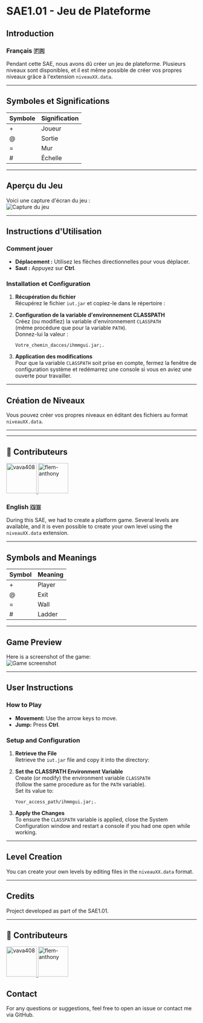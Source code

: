 # SAE1.01 - Jeu de Plateforme

## **Introduction**  
### Français 🇫🇷  
Pendant cette SAE, nous avons dû créer un jeu de plateforme. Plusieurs niveaux sont disponibles, et il est même possible de créer vos propres niveaux grâce à l'extension `niveauXX.data`.  

---

## **Symboles et Significations**  

| Symbole | Signification |
|---------|---------------|
|    +    | Joueur        |
|    @    | Sortie        |
|    =    | Mur           |
|    #    | Échelle       |


---

## **Aperçu du Jeu**  
Voici une capture d'écran du jeu :  
![Capture du jeu](https://github.com/user-attachments/assets/70055db1-ad73-43cb-b18f-5e3cc34e4eb1)

---

## **Instructions d'Utilisation**  
### **Comment jouer**  
- **Déplacement :** Utilisez les flèches directionnelles pour vous déplacer.  
- **Saut :** Appuyez sur **Ctrl**.  

### **Installation et Configuration**  
1. **Récupération du fichier**  
    Récupérez le fichier `iut.jar` et copiez-le dans le répertoire :  

2. **Configuration de la variable d'environnement CLASSPATH**  
    Créez (ou modifiez) la variable d'environnement `CLASSPATH`  
    (même procédure que pour la variable `PATH`).  
    Donnez-lui la valeur :  
    ```
    Votre_chemin_dacces/ihmmgui.jar;.
    ```

3. **Application des modifications**  
    Pour que la variable `CLASSPATH` soit prise en compte, fermez la fenêtre de configuration système et redémarrez une console si vous en aviez une ouverte pour travailler.

---

## **Création de Niveaux**  
Vous pouvez créer vos propres niveaux en éditant des fichiers au format `niveauXX.data`.  

---

---
## 👥 Contributeurs

<a href="https://github.com/vava408">
  <img src="https://github.com/vava408.png" width="80" alt="vava408"/>
</a>
<a href="https://github.com/flem-anthony">
  <img src="https://github.com/flem-anthony" width="80" alt="flem-anthony"/>
</a>

### English 🇬🇧  
During this SAE, we had to create a platform game. Several levels are available, and it is even possible to create your own level using the `niveauXX.data` extension.  

---

## **Symbols and Meanings**  

| Symbol | Meaning   |
|--------|-----------|
|   +    | Player    |
|   @    | Exit      |
|   =    | Wall      |
|   #    | Ladder    |


---

## **Game Preview**  
Here is a screenshot of the game:  
![Game screenshot](https://github.com/user-attachments/assets/70055db1-ad73-43cb-b18f-5e3cc34e4eb1)

---

## **User Instructions**  
### **How to Play**  
- **Movement:** Use the arrow keys to move.  
- **Jump:** Press **Ctrl**.  

### **Setup and Configuration**  
1. **Retrieve the File**  
    Retrieve the `iut.jar` file and copy it into the directory:  

2. **Set the CLASSPATH Environment Variable**  
    Create (or modify) the environment variable `CLASSPATH`  
    (follow the same procedure as for the `PATH` variable).  
    Set its value to:  
    ```
    Your_access_path/ihmmgui.jar;.
    ```

3. **Apply the Changes**  
    To ensure the `CLASSPATH` variable is applied, close the System Configuration window and restart a console if you had one open while working.

---

## **Level Creation**  
You can create your own levels by editing files in the `niveauXX.data` format.  

---

## **Credits**  
Project developed as part of the SAE1.01.

---

## 👥 Contributeurs

<a href="https://github.com/vava408">
  <img src="https://github.com/vava408.png" width="80" alt="vava408"/>
</a>
<a href="https://github.com/flem-anthony">
  <img src="https://github.com/flem-anthony" width="80" alt="flem-anthony"/>
</a>

## **Contact**  
For any questions or suggestions, feel free to open an issue or contact me via GitHub.
